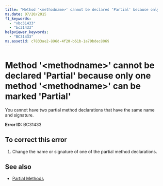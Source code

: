 ```yaml
---
title: "Method '<methodname>' cannot be declared 'Partial' because only one method '<methodname>' can be marked 'Partial'"
ms.date: 07/20/2015
f1_keywords: 
  - "vbc31433"
  - "bc31433"
helpviewer_keywords: 
  - "BC31433"
ms.assetid: c7833ae2-896d-4f20-b61b-1a79bdec8069
---
```

# Method '\<methodname>' cannot be declared 'Partial' because only one method '\<methodname>' can be marked 'Partial'
You cannot have two partial method declarations that have the same name and signature.  
  
 **Error ID:** BC31433  
  
## To correct this error  
  
1.  Change the name or signature of one of the partial method declarations.  
  
## See also

- [Partial Methods](../../visual-basic/programming-guide/language-features/procedures/partial-methods.md)
